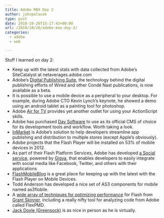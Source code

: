 ```yaml
---
title: Adobe MAX Day 2
author: johnpolacek
type: post
date: 2010-10-26T15:17:43+00:00
url: /2010/10/26/adobe-max-day-2/
categories:
  - adobe
  - web

---
```


Stuff I learned on day 2:

  * Keep up with the latest stats with data collected from Adobe’s SiteCatalyst at netaverages.adobe.com
  * Adobe’s <a href="http://labs.adobe.com/technologies/digitalpublishing/" target="_blank" rel="noopener noreferrer">Digital Publishing Suite</a>, the technology behind the digital publishing efforts of Wired and other Condé Nast publications, is now available as a beta.
  * It is possible to use a mobile device as a peripheral to your desktop. For example, during Adobe CTO Kevin Lynch’s keynote, he showed a demo using an android tablet as a painting tool for photoshop.
  * Adobe <a href="http://tv.adobe.com" target="_blank" rel="noopener noreferrer">Air for TV</a> provides yet another outlet for using your ActionScript skills.
  * Adobe has purchased <a href="http://www.day.com" target="_blank" rel="noopener noreferrer" class="broken_link" rel="nofollow">Day Software</a> to use as its official CMS of choice for its development tools and workflow. Worth taking a look.
  * <a href="http://www.adobe.com/devnet/inmarket.html" target="_blank" rel="noopener noreferrer">InMarket</a> is Adobe’s solution to help developers streamline app publishing and distribution to multiple stores (except Apple’s obviously).
  * Adobe projects that the Flash Player will be installed on 53% of mobile devices in 2012.
  * As part of their Flash Platform Services, Adobe has developed <a href="http://www.adobe.com/flashplatform/services/social/" target="_blank" rel="noopener noreferrer">a Social service</a>, powered by <a href="http://www.gigya.com" target="_blank" rel="noopener noreferrer">Gigya</a>, that enables developers to easily integrate with social media like Facebook, Twitter, and others with their applications
  * <a href="http://www.flashmobileblog.com" target="_blank" rel="noopener noreferrer">FlashMobileBlog</a> is a great place for keeping up with the latest with the Flash Player on Mobile Devices.
  * Todd Anderson has developed a nice set of AS3 components for mobile named as3flobile.
  * A <a href="http://gskinner.com/talks/quick/" target="_blank" rel="noopener noreferrer">wide array of techniques for optimizing performance</a> for Flash from <a href="http://www.gskinner.com/blog/" target="_blank" rel="noopener noreferrer">Grant Skinner</a>, including a really nifty tool for analyzing code from Adobe called FlexPMD.
  * <a href="http://twitter.com/#!/tweenlite" target="_blank" rel="noopener noreferrer" class="broken_link" rel="nofollow">Jack Doyle (Greensock)</a> is as nice in person as he is virtually.